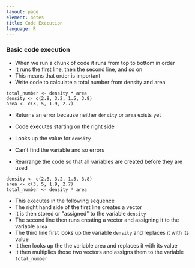 ```yaml
---
layout: page
element: notes
title: Code Execution
language: R
---
```


### Basic code execution

* When we run a chunk of code it runs from top to bottom in order
* It runs the first line, then the second line, and so on
* This means that order is important
* Write code to calculate a total number from density and area

```
total_number <- density * area
density <- c(2.8, 3.2, 1.5, 3.8)
area <- c(3, 5, 1.9, 2.7)
```

* Returns an error because neither `density` or `area` exists yet
* Code executes starting on the right side
* Looks up the value for `density`
* Can't find the variable and so errors

* Rearrange the code so that all variables are created before they are used

```
density <- c(2.8, 3.2, 1.5, 3.8)
area <- c(3, 5, 1.9, 2.7)
total_number <- density * area
```

* This executes in the following sequence
* The right hand side of the first line creates a vector
* It is then stored or "assigned" to the variable `density`
* The second line then runs creating a vector and assigning it to the variable `area`
* The third line first looks up the variable `density` and replaces it with its value
* It then looks up the the variable area and replaces it with its value
* It then multiplies those two vectors and assigns them to the variable `total_number` 

